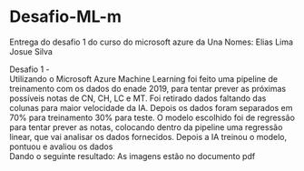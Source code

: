 # Desafio-ML-m
Entrega do desafio 1 do curso do microsoft azure da Una
Nomes: Elias Lima  
Josue Silva 

Desafio 1 -  
Utilizando o Microsoft Azure Machine Learning foi feito uma pipeline de treinamento com os dados do enade 2019, para tentar prever as próximas possíveis notas de CN, CH, LC e MT. 
Foi retirado dados faltando das colunas para maior velocidade da IA. 
Depois os dados foram separados em 70% para treinamento 30% para teste. 
O modelo escolhido foi de regressão para tentar prever as notas, colocando dentro da pipeline uma regressão linear, que vai analisar os dados fornecidos. 
Depois a IA treinou o modelo, pontuou e avaliou os dados  
Dando o seguinte resultado: 
As imagens estão no documento pdf 

  
